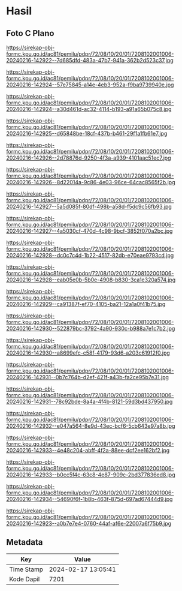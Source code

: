 # Hasil

## Foto C Plano

https://sirekap-obj-formc.kpu.go.id/ac81/pemilu/pdpr/72/08/10/20/01/7208102001006-20240216-142922--7d685dfd-483a-47b7-941a-362b2d523c37.jpg

https://sirekap-obj-formc.kpu.go.id/ac81/pemilu/pdpr/72/08/10/20/01/7208102001006-20240216-142924--57e75845-a14e-4eb3-952a-f9ba9739940e.jpg

https://sirekap-obj-formc.kpu.go.id/ac81/pemilu/pdpr/72/08/10/20/01/7208102001006-20240216-142924--a30d461d-ac32-4114-b193-a91a65b075c8.jpg

https://sirekap-obj-formc.kpu.go.id/ac81/pemilu/pdpr/72/08/10/20/01/7208102001006-20240216-142925--d65848be-18cf-437b-b461-29f1a1fb61e7.jpg

https://sirekap-obj-formc.kpu.go.id/ac81/pemilu/pdpr/72/08/10/20/01/7208102001006-20240216-142926--2d78876d-9250-4f3a-a939-4101aac51ec7.jpg

https://sirekap-obj-formc.kpu.go.id/ac81/pemilu/pdpr/72/08/10/20/01/7208102001006-20240216-142926--8d22014a-9c86-4e03-96ce-64cac8565f2b.jpg

https://sirekap-obj-formc.kpu.go.id/ac81/pemilu/pdpr/72/08/10/20/01/7208102001006-20240216-142927--5a5d085f-80df-498b-a58d-f5dc9c56fb93.jpg

https://sirekap-obj-formc.kpu.go.id/ac81/pemilu/pdpr/72/08/10/20/01/7208102001006-20240216-142927--4a5030cf-470d-4c98-9bcf-3852f070a2bc.jpg

https://sirekap-obj-formc.kpu.go.id/ac81/pemilu/pdpr/72/08/10/20/01/7208102001006-20240216-142928--dc0c7c4d-1b22-4517-82db-e70eae9793cd.jpg

https://sirekap-obj-formc.kpu.go.id/ac81/pemilu/pdpr/72/08/10/20/01/7208102001006-20240216-142928--eab05e0b-5b0e-4908-b830-3ca1e320a574.jpg

https://sirekap-obj-formc.kpu.go.id/ac81/pemilu/pdpr/72/08/10/20/01/7208102001006-20240216-142929--ca91387f-ef70-4105-ba21-12a1a0f41b75.jpg

https://sirekap-obj-formc.kpu.go.id/ac81/pemilu/pdpr/72/08/10/20/01/7208102001006-20240216-142930--522879bc-3792-4a90-930c-b988a7e1c7b2.jpg

https://sirekap-obj-formc.kpu.go.id/ac81/pemilu/pdpr/72/08/10/20/01/7208102001006-20240216-142930--a8699efc-c58f-4179-93d6-a203c61912f0.jpg

https://sirekap-obj-formc.kpu.go.id/ac81/pemilu/pdpr/72/08/10/20/01/7208102001006-20240216-142931--0b7c764b-d2ef-421f-a43b-fa2ce95b7e31.jpg

https://sirekap-obj-formc.kpu.go.id/ac81/pemilu/pdpr/72/08/10/20/01/7208102001006-20240216-142931--78c92bde-8a4a-4f4b-8121-59d3bd437950.jpg

https://sirekap-obj-formc.kpu.go.id/ac81/pemilu/pdpr/72/08/10/20/01/7208102001006-20240216-142932--e047a564-8e9d-43ec-bcf6-5cb643e97a8b.jpg

https://sirekap-obj-formc.kpu.go.id/ac81/pemilu/pdpr/72/08/10/20/01/7208102001006-20240216-142933--4e48c204-abff-4f2a-88ee-dcf2ee162bf2.jpg

https://sirekap-obj-formc.kpu.go.id/ac81/pemilu/pdpr/72/08/10/20/01/7208102001006-20240216-142933--b0cc5f4c-63c8-4e87-909c-2bd377836ed8.jpg

https://sirekap-obj-formc.kpu.go.id/ac81/pemilu/pdpr/72/08/10/20/01/7208102001006-20240216-142934--54690f6f-1b8b-463f-875d-697ad67444d9.jpg

https://sirekap-obj-formc.kpu.go.id/ac81/pemilu/pdpr/72/08/10/20/01/7208102001006-20240216-142923--a0b7e7e4-0760-44af-af6e-22007a6f75b9.jpg


## Metadata

| Key        | Value               |
| ---------- | ------------------- |
| Time Stamp | 2024-02-17 13:05:41 |
| Kode Dapil | 7201                |



